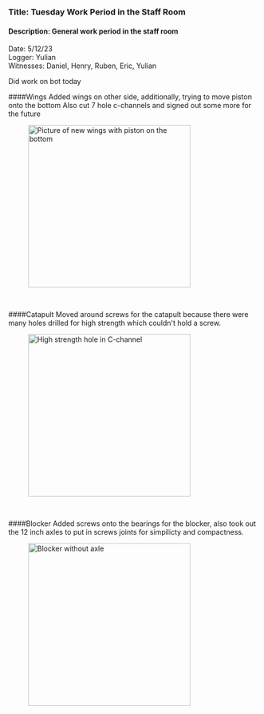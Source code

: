### Title: Tuesday Work Period in the Staff Room
#### Description: General work period in the staff room
Date: 5/12/23 <br> 
Logger: Yulian <br>
Witnesses: Daniel, Henry, Ruben, Eric, Yulian <br>

Did work on bot today

####Wings
Added wings on other side, additionally, trying to move piston onto the bottom
Also cut 7 hole c-channels and signed out some more for the future
<figure>
    <img src="https://github.com/Jakeiscake2/Notebooking/assets/93807082/90005a65-0eb9-429e-bbd3-35298b22f6fc" width = auto height = "325"
         alt="Picture of new wings with piston on the bottom">
</figure>
<br>

####Catapult
Moved around screws for the catapult because there were many holes drilled for high strength which couldn't hold a screw.
<figure>
    <img src="https://github.com/Jakeiscake2/Notebooking/assets/93807082/10066e8c-7888-4c84-a4f8-42a75a0040af" width = auto height = "325"
         alt="High strength hole in C-channel">
</figure>
<br>

####Blocker
Added screws onto the bearings for the blocker, also took out the 12 inch axles to put in screws joints for simpilicty and compactness. 
<figure>
    <img src="
https://github.com/Jakeiscake2/Notebooking/assets/93807082/390654af-22c2-4889-8ebd-c632168f2f3c" width = auto height = "325"
         alt="Blocker without axle">
</figure>
<br>
